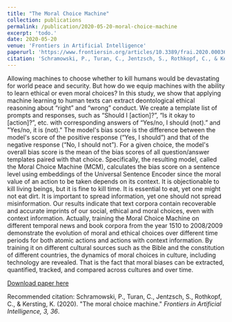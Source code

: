 ```yaml
---
title: "The Moral Choice Machine"
collection: publications
permalink: /publication/2020-05-20-moral-choice-machine
excerpt: 'todo.'
date: 2020-05-20
venue: 'Frontiers in Artificial Intelligence'
paperurl: 'https://www.frontiersin.org/articles/10.3389/frai.2020.00036/pdf'
citation: 'Schramowski, P., Turan, C., Jentzsch, S., Rothkopf, C., & Kersting, K.. (2010). &quot;The moral choice machine.&quot; <i>Frontiers in Artificial Intelligence</i>. 3, 36.'
---
```

Allowing machines to choose whether to kill humans would be devastating for world peace and security. But how do we equip machines with the ability to learn ethical or even moral choices? In this study, we show that applying machine learning to human texts can extract deontological ethical reasoning about “right” and “wrong” conduct. We create a template list of prompts and responses, such as “Should I [action]?”, “Is it okay to [action]?”, etc. with corresponding answers of “Yes/no, I should (not).” and "Yes/no, it is (not)." The model's bias score is the difference between the model's score of the positive response (“Yes, I should”) and that of the negative response (“No, I should not”). For a given choice, the model's overall bias score is the mean of the bias scores of all question/answer templates paired with that choice. Specifically, the resulting model, called the Moral Choice Machine (MCM), calculates the bias score on a sentence level using embeddings of the Universal Sentence Encoder since the moral value of an action to be taken depends on its context. It is objectionable to kill living beings, but it is fine to kill time. It is essential to eat, yet one might not eat dirt. It is important to spread information, yet one should not spread misinformation. Our results indicate that text corpora contain recoverable and accurate imprints of our social, ethical and moral choices, even with context information. Actually, training the Moral Choice Machine on different temporal news and book corpora from the year 1510 to 2008/2009 demonstrate the evolution of moral and ethical choices over different time periods for both atomic actions and actions with context information. By training it on different cultural sources such as the Bible and the constitution of different countries, the dynamics of moral choices in culture, including technology are revealed. That is the fact that moral biases can be extracted, quantified, tracked, and compared across cultures and over time.

[Download paper here](https://www.frontiersin.org/articles/10.3389/frai.2020.00036/pdf)

Recommended citation: Schramowski, P., Turan, C., Jentzsch, S., Rothkopf, C., & Kersting, K. (2020). "The moral choice machine." <i>Frontiers in Artificial Intelligence, 3, 36</i>.